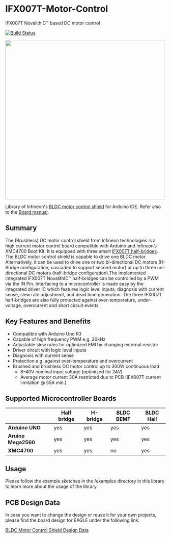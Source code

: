 # IFX007T-Motor-Control
IFX007T NovalithIC™ based DC motor control

[![Build Status](https://travis-ci.com/Infineon/IFX007T-Motor-Control.svg?branch=master)](https://travis-ci.com/Infineon/IFX007T-Motor-Control)

<img src="https://github.com/Infineon/Assets/blob/master/Pictures/IFX007T_BLDC%20Shield_Pinout.jpg" width="500"> 

Library of Infineon's [BLDC motor control shield](https://www.infineon.com/cms/en/product/evaluation-boards/bldc-shield_ifx007t/) for Arduino IDE.
Refer also to the [Board manual](https://www.infineon.com/dgdl/Infineon-Motor_Control_Shield_with_IFX007T_for_Arduino-UserManual-v02_00-EN.pdf?fileId=5546d462694c98b401696d2026783556).

## Summary
The (Brushless) DC motor control shield from Infineon technologies is a high current motor control board compatible with Arduino and Infineon’s XMC4700 Boot Kit. It is equipped with three smart [IFX007T half-bridges](https://www.infineon.com/cms/en/product/power/motor-control-ics/intelligent-motor-control-ics/single-half-bridge-ics/ifx007t/#). The BLDC motor control shield is capable to drive one BLDC motor. Alternatively, it can be used to drive one or two bi-directional DC motors (H-Bridge configuration, cascaded to support second motor) or up to three uni-directional DC motors (half-bridge configuration).The implemented integrated IFX007T NovalithIC™ half-bridges can be controlled by a PWM via the IN Pin. Interfacing to a microcontroller is made easy by the integrated driver IC which features logic level inputs, diagnosis with current sense, slew rate adjustment, and dead time generation. The three IFX007T half-bridges are also fully protected against over-temperature, under-voltage, overcurrent and short circuit events.

## Key Features and Benefits
* Compatible with Arduino Uno R3
* Capable of high frequency PWM e.g. 30kHz
* Adjustable slew rates for optimized EMI by changing external resistor
* Driver circuit with logic level inputs
* Diagnosis with current sense
* Protection e.g. against over-temperature and overcurrent
* Brushed and brushless DC motor control up to 300W continuous load 
  * 8–40V nominal input voltage (optimized for 24V)
  * Average motor current 30A restricted due to PCB (IFX007T current limitation @ 55A min.)

## Supported Microcontroller Boards
|                     | Half bridge | H-bridge | BLDC BEMF | BLDC Hall |
|       ---|---|---|---|---|
|**Arduino UNO**      | yes     | yes     | yes     | yes   |
|**Aruino Mega2560**  | yes     | yes     | yes     | yes   |
|**XMC4700**          | yes     | yes     | no      | yes   |

## Usage
Please follow the example sketches in the /examples directory in this library to learn more about the usage of the library.

## PCB Design Data
In case you want to change the design or reuse it for your own projects, please find the board design for EAGLE under the following link:

[BLDC Motor Control Shield Design Data](https://www.infineon.com/dgdl/Infineon-BLDC_Motor_Control_Shield_IFX007T-PCB-v01_00-EN.zip?fileId=5546d462696dbf120169a0fb2a716f30)
